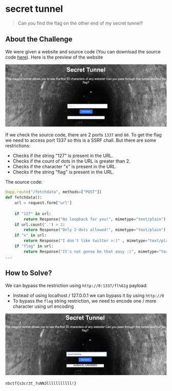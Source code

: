 # secret tunnel
> Can you find the flag on the other end of my secret tunnel?

## About the Challenge
We were given a website and source code (You can download the source code [here](secret_tunnel.zip)). Here is the preview of the website

![preview](images/preview.png)

If we check the source code, there are 2 ports `1337` and `80`. To get the flag we need to access port 1337 so this is a SSRF chall. But there are some restrictions:
* Checks if the string "127" is present in the URL.
* Checks if the count of dots in the URL is greater than 2.
* Checks if the character "x" is present in the URL.
* Checks if the string "flag" is present in the URL.

The source code:
```python
@app.route("/fetchdata", methods=["POST"])
def fetchdata():
    url = request.form["url"]

    if "127" in url:
        return Response("No loopback for you!", mimetype="text/plain")
    if url.count('.') > 2:
        return Response("Only 2 dots allowed!", mimetype="text/plain")
    if "x" in url:
        return Response("I don't like twitter >:(" , mimetype="text/plain") 
    if "flag" in url:
        return Response("It's not gonna be that easy :)", mimetype="text/plain")
...
```

## How to Solve?
We can bypass the restriction using `http://0:1337/fl%61g` payload:
* Instead of using localhost / 127.0.0.1 we can bypass it by using `http://0`
* To bypass the `flag` string restriction, we need to encode one / more character using url encoding

![flag](images/flag.png)

```
nbctf{s3cr3t_7uNN3lllllllllll!}
```
